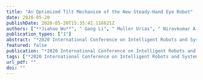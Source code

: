 ```yaml
---
title: "An Optimized Tilt Mechanism of the New Steady-Hand Eye Robot"
date: 2020-05-20
publishDate: 2020-05-20T15:35:42.116621Z
authors: ["**Jiahao Wu**", " Gang Li", " Muller Urias", " Niravkumar A. Patel", " Yunhui Liu", " Peter Gehlbach", " Russell H. Taylor", " Ioan I Iordachita"]
publication_types: ["1"]
abstract: "*2020 International Conference on Intelligent Robots and Systems(IROS)*, accepted"
featured: false
publication: "*2020 International Conference on Intelligent Robots and Systems(IROS)*"
tags: ["*2020 International Conference on Intelligent Robots and Systems(IROS)*"]
url_pdf: ""
doi: ""
---
```

